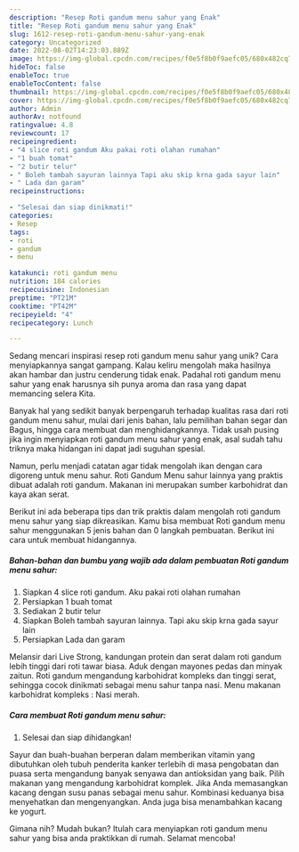 ```yaml
---
description: "Resep Roti gandum menu sahur yang Enak"
title: "Resep Roti gandum menu sahur yang Enak"
slug: 1612-resep-roti-gandum-menu-sahur-yang-enak
category: Uncategorized
date: 2022-08-02T14:23:03.889Z
image: https://img-global.cpcdn.com/recipes/f0e5f8b0f9aefc05/680x482cq70/roti-gandum-menu-sahur-foto-resep-utama.jpg
hideToc: false
enableToc: true
enableTocContent: false
thumbnail: https://img-global.cpcdn.com/recipes/f0e5f8b0f9aefc05/680x482cq70/roti-gandum-menu-sahur-foto-resep-utama.jpg
cover: https://img-global.cpcdn.com/recipes/f0e5f8b0f9aefc05/680x482cq70/roti-gandum-menu-sahur-foto-resep-utama.jpg
author: Admin
authorAv: notfound
ratingvalue: 4.8
reviewcount: 17
recipeingredient:
- "4 slice roti gandum Aku pakai roti olahan rumahan"
- "1 buah tomat"
- "2 butir telur"
- " Boleh tambah sayuran lainnya Tapi aku skip krna gada sayur lain"
- " Lada dan garam"
recipeinstructions:

- "Selesai dan siap dinikmati!"
categories:
- Resep
tags:
- roti
- gandum
- menu

katakunci: roti gandum menu 
nutrition: 184 calories
recipecuisine: Indonesian
preptime: "PT21M"
cooktime: "PT42M"
recipeyield: "4"
recipecategory: Lunch

---
```





Sedang mencari inspirasi resep roti gandum menu sahur yang unik? Cara menyiapkannya sangat gampang. Kalau keliru mengolah maka hasilnya akan hambar dan justru cenderung tidak enak. Padahal roti gandum menu sahur yang enak harusnya sih punya aroma dan rasa yang dapat memancing selera Kita.





Banyak hal yang sedikit banyak berpengaruh terhadap kualitas rasa dari roti gandum menu sahur, mulai dari jenis bahan, lalu pemilihan bahan segar dan Bagus, hingga cara membuat dan menghidangkannya. Tidak usah pusing jika ingin menyiapkan roti gandum menu sahur yang enak,      asal sudah tahu triknya maka hidangan ini dapat jadi suguhan spesial.














Namun, perlu menjadi catatan agar tidak mengolah ikan dengan cara digoreng untuk menu sahur. Roti Gandum Menu sahur lainnya yang praktis dibuat adalah roti gandum. Makanan ini merupakan sumber karbohidrat dan kaya akan serat.






Berikut ini ada beberapa tips dan trik praktis dalam mengolah roti gandum menu sahur yang siap dikreasikan. Kamu bisa membuat Roti gandum menu sahur menggunakan 5 jenis bahan dan 0 langkah pembuatan. Berikut ini cara untuk membuat hidangannya.

<!--inarticleads1-->

##### Bahan-bahan dan bumbu yang wajib ada dalam pembuatan Roti gandum menu sahur:

1. Siapkan 4 slice roti gandum. Aku pakai roti olahan rumahan
1. Persiapkan 1 buah tomat
1. Sediakan 2 butir telur
1. Siapkan  Boleh tambah sayuran lainnya. Tapi aku skip krna gada sayur lain
1. Persiapkan  Lada dan garam


Melansir dari Live Strong, kandungan protein dan serat dalam roti gandum lebih tinggi dari roti tawar biasa. Aduk dengan mayones pedas dan minyak zaitun. Roti gandum mengandung karbohidrat kompleks dan tinggi serat, sehingga cocok dinikmati sebagai menu sahur tanpa nasi. Menu makanan karbohidrat kompleks : Nasi merah. 

<!--inarticleads2-->

##### Cara membuat Roti gandum menu sahur:


1. Selesai dan siap dihidangkan!

Sayur dan buah-buahan berperan dalam memberikan vitamin yang dibutuhkan oleh tubuh penderita kanker terlebih di masa pengobatan dan puasa serta mengandung banyak senyawa dan antioksidan yang baik. Pilih makanan yang mengandung karbohidrat komplek. Jika Anda memasangkan kacang dengan susu panas sebagai menu sahur. Kombinasi keduanya bisa menyehatkan dan mengenyangkan. Anda juga bisa menambahkan kacang ke yogurt. 

Gimana nih? Mudah bukan? Itulah cara menyiapkan roti gandum menu sahur yang bisa anda praktikkan di rumah. Selamat mencoba!
